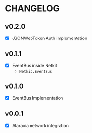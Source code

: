 # CHANGELOG

## v0.2.0
 - [x] JSONWebToken Auth implementation

## v0.1.1
 - [x] EventBus inside Netkit
    - `Netkit.EventBus`

## v0.1.0
 - [x] EventBus Implementation

## v0.0.1
 - [x] Ataraxia network integration

